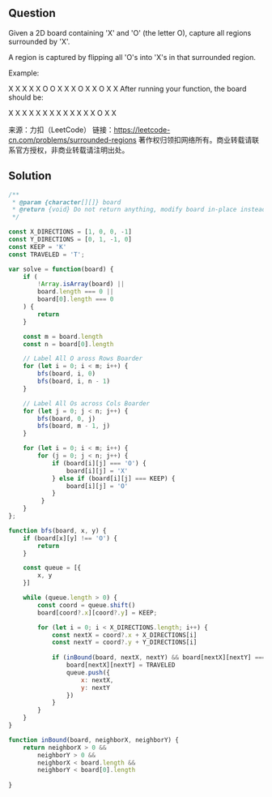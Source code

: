 ## Question
Given a 2D board containing 'X' and 'O' (the letter O), capture all regions surrounded by 'X'.

A region is captured by flipping all 'O's into 'X's in that surrounded region.

Example:

X X X X
X O O X
X X O X
X O X X
After running your function, the board should be:

X X X X
X X X X
X X X X
X O X X

来源：力扣（LeetCode）
链接：https://leetcode-cn.com/problems/surrounded-regions
著作权归领扣网络所有。商业转载请联系官方授权，非商业转载请注明出处。

## Solution
```javascript
/**
 * @param {character[][]} board
 * @return {void} Do not return anything, modify board in-place instead.
 */

const X_DIRECTIONS = [1, 0, 0, -1]
const Y_DIRECTIONS = [0, 1, -1, 0]
const KEEP = 'K'
const TRAVELED = 'T';

var solve = function(board) {
    if (
        !Array.isArray(board) ||
        board.length === 0 || 
        board[0].length === 0
    ) {
        return
    }

    const m = board.length
    const n = board[0].length

    // Label All O aross Rows Boarder
    for (let i = 0; i < m; i++) {
        bfs(board, i, 0)
        bfs(board, i, n - 1)
    }

    // Label All Os across Cols Boarder
    for (let j = 0; j < n; j++) {
        bfs(board, 0, j)
        bfs(board, m - 1, j)
    }

    for (let i = 0; i < m; i++) {
        for (j = 0; j < n; j++) {
            if (board[i][j] === 'O') {
                board[i][j] = 'X'
            } else if (board[i][j] === KEEP) {
                board[i][j] = 'O'
            }
         }
    }
};

function bfs(board, x, y) {
    if (board[x][y] !== 'O') {
        return
    }

    const queue = [{
        x, y
    }]

    while (queue.length > 0) {
        const coord = queue.shift()
        board[coord?.x][coord?.y] = KEEP;

        for (let i = 0; i < X_DIRECTIONS.length; i++) {
            const nextX = coord?.x + X_DIRECTIONS[i]
            const nextY = coord?.y + Y_DIRECTIONS[i]
            
            if (inBound(board, nextX, nextY) && board[nextX][nextY] === 'O') {
                board[nextX][nextY] = TRAVELED
                queue.push({
                    x: nextX, 
                    y: nextY
                })
            }
        }
    }
}

function inBound(board, neighborX, neighborY) {
    return neighborX > 0 && 
        neighborY > 0 && 
        neighborX < board.length && 
        neighborY < board[0].length
    
}
```